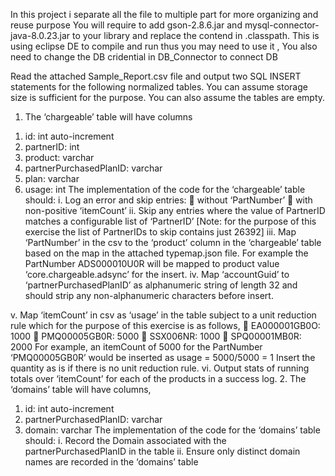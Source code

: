 In this project i separate all the file to multiple part for more organizing and reuse purpose 
You will require to add gson-2.8.6.jar and mysql-connector-java-8.0.23.jar to your library
and replace the contend in .classpath.
This is using eclipse DE to compile and run thus you may need to use it , 
You also need to change the DB cridential in DB_Connector to connect DB 

Read the attached Sample_Report.csv file and output two SQL INSERT statements for the following
normalized tables. You can assume storage size is sufficient for the purpose. You can also assume
the tables are empty.
1. The ‘chargeable’ table will have columns
1) id: int auto-increment
2) partnerID: int
3) product: varchar
4) partnerPurchasedPlanID: varchar
5) plan: varchar
6) usage: int
The implementation of the code for the ‘chargeable’ table should:
i. Log an error and skip entries:
 without ‘PartNumber’
 with non-positive ‘itemCount’
ii. Skip any entries where the value of PartnerID matches a configurable list of ‘PartnerID’
[Note: for the purpose of this exercise the list of PartnerIDs to skip contains just 26392]
iii. Map ‘PartNumber’ in the csv to the ‘product’ column in the ‘chargeable’ table based on the
map in the attached typemap.json file. For example the PartNumber ADS000010U0R will
be mapped to product value ‘core.chargeable.adsync’ for the insert.
iv. Map ‘accountGuid’ to ‘partnerPurchasedPlanID’ as alphanumeric string of length 32 and
should strip any non-alphanumeric characters before insert.

v. Map ‘itemCount’ in csv as ‘usage’ in the table subject to a unit reduction rule which for the
purpose of this exercise is as follows,
 EA000001GB0O: 1000
 PMQ00005GB0R: 5000
 SSX006NR: 1000
 SPQ00001MB0R: 2000
For example, an itemCount of 5000 for the PartNumber ‘PMQ00005GB0R’ would be
inserted as usage = 5000/5000 = 1
Insert the quantity as is if there is no unit reduction rule.
vi. Output stats of running totals over ‘itemCount’ for each of the products in a success log.
2. The ‘domains’ table will have columns,
1) id: int auto-increment
2) partnerPurchasedPlanID: varchar
3) domain: varchar
The implementation of the code for the ‘domains’ table should:
i. Record the Domain associated with the partnerPurchasedPlanID in the table
ii. Ensure only distinct domain names are recorded in the ‘domains’ table
